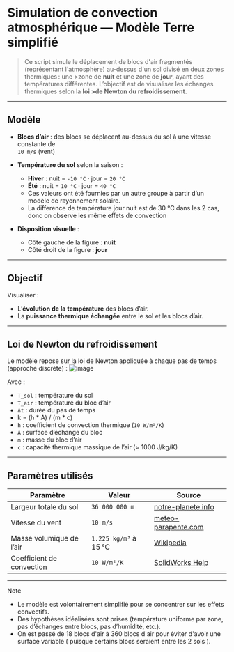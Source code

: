 # Simulation de convection atmosphérique — Modèle Terre simplifié

>Ce script simule le déplacement de blocs d'air fragmentés (représentant l'atmosphère) au-dessus d'un sol divisé en deux zones thermiques : une    >zone de **nuit** et une zone de **jour**, ayant des températures différentes. L’objectif est de visualiser les échanges thermiques selon la **loi >de Newton du refroidissement.**


---

##  Modèle

- **Blocs d’air** : des blocs se déplacent au-dessus du sol à une vitesse constante de  
  `10 m/s` (vent) 
- **Température du sol** selon la saison :
  - **Hiver** : nuit = `-10 °C` · jour = `20 °C`
  - **Été**   : nuit = `10 °C` · jour = `40 °C`
  - Ces valeurs ont été fournies par un autre groupe à partir d’un modèle de rayonnement solaire.
  - La difference de température jour nuit est de 30 °C dans les 2 cas, donc on observe les même effets de convection 

- **Disposition visuelle** :
  - Côté gauche de la figure : **nuit**
  - Côté droit de la figure : **jour**

---

##  Objectif

Visualiser :
- L’**évolution de la température** des blocs d’air.
- La **puissance thermique échangée** entre le sol et les blocs d’air.

---

##  Loi de Newton du refroidissement

Le modèle repose sur la loi de Newton appliquée à chaque pas de temps (approche discrète) : ![image](https://github.com/user-attachments/assets/4afdb17e-582d-448b-b5ea-d3df37518f10)



Avec :
- `T_sol` : température du sol
- `T_air` : température du bloc d’air
- `Δt` : durée du pas de temps
-  k = (h * A) / (m * c)
-  `h` : coefficient de convection thermique (`10 W/m²/K`)
- `A` : surface d’échange du bloc
- `m` : masse du bloc d’air
- `c` : capacité thermique massique de l’air (≈ 1000 J/kg/K)

---

##  Paramètres utilisés

| Paramètre                  | Valeur                  | Source |
|---------------------------|-------------------------|--------|
| Largeur totale du sol     | `36 000 000 m`          | [notre-planete.info](https://www.notre-planete.info/terre/chiffres_cle.php) |
| Vitesse du vent           | `10 m/s`                | [meteo-parapente.com](https://meteo-parapente.com/#/) |
| Masse volumique de l’air  | `1.225 kg/m³` à 15 °C   | [Wikipedia](https://fr.wikipedia.org/wiki/Masse_volumique_de_l%27air) |
| Coefficient de convection | `10 W/m²/K`            | [SolidWorks Help](https://help.solidworks.com/2012/french/SolidWorks/cworks/Convection_Heat_Coefficient.htm) |

---
> [!NOTE]
>- Le modèle est volontairement simplifié pour se concentrer sur les effets convectifs.
>- Des hypothèses idéalisées sont prises (température uniforme par zone, pas d’échanges entre blocs, pas d’humidité, etc.).
>- On est passé de 18 blocs d'air à 360 blocs d'air pour éviter d'avoir une surface variable ( puisque certains blocs seraient entre les 2 sols ).



